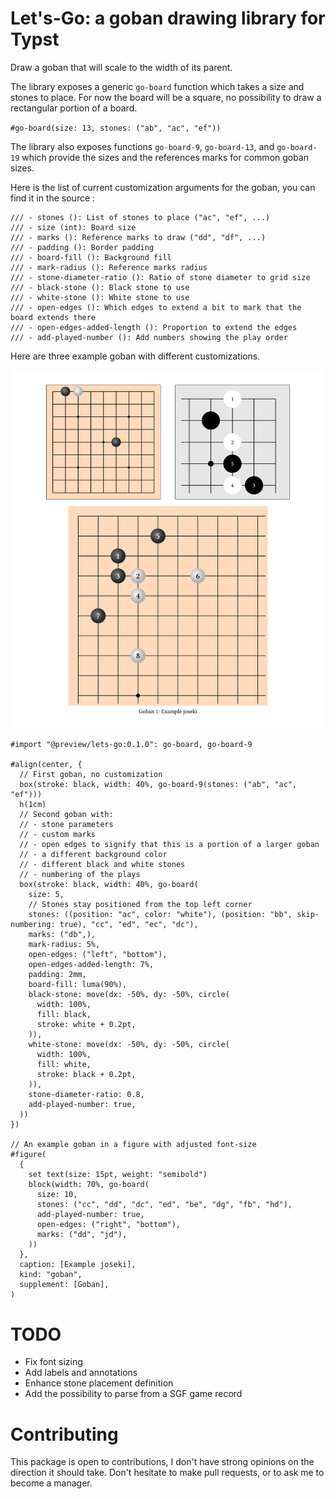 # Let's-Go: a goban drawing library for Typst

Draw a goban that will scale to the width of its parent.

The library exposes a generic `go-board` function which takes a size and stones to place.
For now the board will be a square, no possibility to draw a rectangular portion of a board.

`#go-board(size: 13, stones: ("ab", "ac", "ef"))`

The library also exposes functions `go-board-9`, `go-board-13`, and `go-board-19` which provide the sizes and the references marks for common goban sizes.

Here is the list of current customization arguments for the goban, you can find it in the source :
```
/// - stones (): List of stones to place ("ac", "ef", ...)
/// - size (int): Board size
/// - marks (): Reference marks to draw ("dd", "df", ...)
/// - padding (): Border padding
/// - board-fill (): Background fill
/// - mark-radius (): Reference marks radius
/// - stone-diameter-ratio (): Ratio of stone diameter to grid size
/// - black-stone (): Black stone to use
/// - white-stone (): White stone to use
/// - open-edges (): Which edges to extend a bit to mark that the board extends there
/// - open-edges-added-length (): Proportion to extend the edges
/// - add-played-number (): Add numbers showing the play order
```

Here are three example goban with different customizations.

![Go board](examples/example.svg)

```typst
#import "@preview/lets-go:0.1.0": go-board, go-board-9

#align(center, {
  // First goban, no customization
  box(stroke: black, width: 40%, go-board-9(stones: ("ab", "ac", "ef")))
  h(1cm)
  // Second goban with:
  // - stone parameters
  // - custom marks
  // - open edges to signify that this is a portion of a larger goban
  // - a different background color
  // - different black and white stones
  // - numbering of the plays
  box(stroke: black, width: 40%, go-board(
    size: 5,
    // Stones stay positioned from the top left corner
    stones: ((position: "ac", color: "white"), (position: "bb", skip-numbering: true), "cc", "ed", "ec", "dc"),
    marks: ("db",),
    mark-radius: 5%,
    open-edges: ("left", "bottom"),
    open-edges-added-length: 7%,
    padding: 2mm,
    board-fill: luma(90%),
    black-stone: move(dx: -50%, dy: -50%, circle(
      width: 100%,
      fill: black,
      stroke: white + 0.2pt,
    )),
    white-stone: move(dx: -50%, dy: -50%, circle(
      width: 100%,
      fill: white,
      stroke: black + 0.2pt,
    )),
    stone-diameter-ratio: 0.8,
    add-played-number: true,
  ))
})

// An example goban in a figure with adjusted font-size
#figure(
  {
    set text(size: 15pt, weight: "semibold")
    block(width: 70%, go-board(
      size: 10,
      stones: ("cc", "dd", "dc", "ed", "be", "dg", "fb", "hd"),
      add-played-number: true,
      open-edges: ("right", "bottom"),
      marks: ("dd", "jd"),
    ))
  },
  caption: [Example joseki],
  kind: "goban",
  supplement: [Goban],
)
```

# TODO

- Fix font sizing
- Add labels and annotations
- Enhance stone placement definition
- Add the possibility to parse from a SGF game record


# Contributing

This package is open to contributions, I don't have strong opinions on the direction it should take.
Don't hesitate to make pull requests, or to ask me to become a manager.